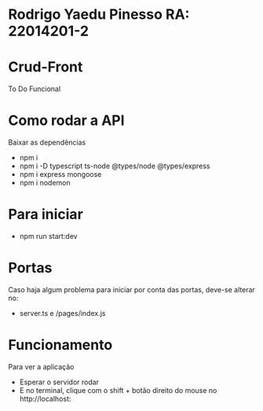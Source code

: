 # Rodrigo Yaedu Pinesso RA: 22014201-2
# Crud-Front
To Do Funcional 
# Como rodar a API
Baixar as dependências
- npm i
- npm i -D typescript ts-node @types/node @types/express
- npm i express mongoose
- npm i nodemon 
# Para iniciar
- npm run start:dev
# Portas
Caso haja algum problema para iniciar por conta das portas, deve-se alterar no:
- server.ts e /pages/index.js
# Funcionamento
Para ver a aplicação
- Esperar o servidor rodar
- E no terminal, clique com o shift + botão direito do mouse no http://localhost: 
